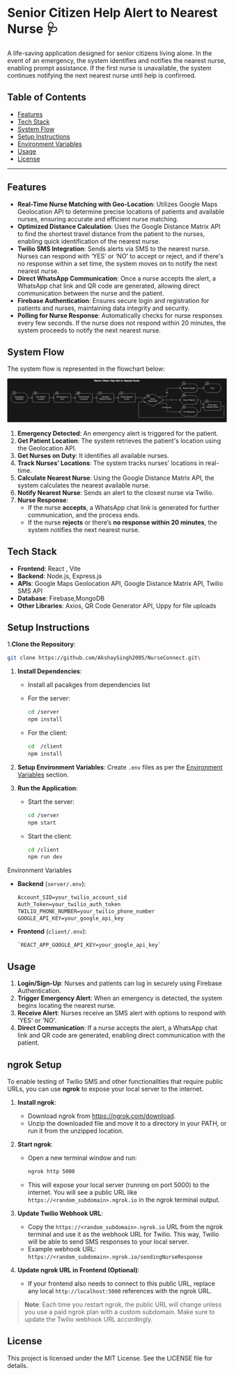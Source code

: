 # Senior Citizen Help Alert to Nearest Nurse 🩺

A life-saving application designed for senior citizens living alone. In the event of an emergency, the system identifies and notifies the nearest nurse, enabling prompt assistance. If the first nurse is unavailable, the system continues notifying the next nearest nurse until help is confirmed.

## Table of Contents
- [Features](#features)
- [Tech Stack](#tech-stack)
- [System Flow](#system-flow)
- [Setup Instructions](#setup-instructions)
- [Environment Variables](#environment-variables)
- [Usage](#usage)
- [License](#license)

---

## Features

- **Real-Time Nurse Matching with Geo-Location**: Utilizes Google Maps Geolocation API to determine precise locations of patients and available nurses, ensuring accurate and efficient nurse matching.
- **Optimized Distance Calculation**: Uses the Google Distance Matrix API to find the shortest travel distance from the patient to the nurses, enabling quick identification of the nearest nurse.
- **Twilio SMS Integration**: Sends alerts via SMS to the nearest nurse. Nurses can respond with ‘YES’ or ‘NO’ to accept or reject, and if there's no response within a set time, the system moves on to notify the next nearest nurse.
- **Direct WhatsApp Communication**: Once a nurse accepts the alert, a WhatsApp chat link and QR code are generated, allowing direct communication between the nurse and the patient.
- **Firebase Authentication**: Ensures secure login and registration for patients and nurses, maintaining data integrity and security.
- **Polling for Nurse Response**: Automatically checks for nurse responses every few seconds. If the nurse does not respond within 20 minutes, the system proceeds to notify the next nearest nurse.

## System Flow

The system flow is represented in the flowchart below:

![Flowchart](https://github.com/AkshaySingh2005/NurseConnect/blob/main/diagram-export-11-14-2024-1_55_28-AM.png)

1. **Emergency Detected**: An emergency alert is triggered for the patient.
2. **Get Patient Location**: The system retrieves the patient's location using the Geolocation API.
3. **Get Nurses on Duty**: It identifies all available nurses.
4. **Track Nurses’ Locations**: The system tracks nurses' locations in real-time.
5. **Calculate Nearest Nurse**: Using the Google Distance Matrix API, the system calculates the nearest available nurse.
6. **Notify Nearest Nurse**: Sends an alert to the closest nurse via Twilio.
7. **Nurse Response**:
   - If the nurse **accepts**, a WhatsApp chat link is generated for further communication, and the process ends.
   - If the nurse **rejects** or there’s **no response within 20 minutes**, the system notifies the next nearest nurse.


## Tech Stack
- **Frontend**: React , Vite
- **Backend**: Node.js, Express.js
- **APIs**: Google Maps Geolocation API, Google Distance Matrix API, Twilio SMS API
- **Database**: Firebase,MongoDB
- **Other Libraries**: Axios, QR Code Generator API, Uppy for file uploads

## Setup Instructions


1.**Clone the Repository**:
   ```bash
   git clone https://github.com/AkshaySingh2005/NurseConnect.git\
   ```

   
1.  **Install Dependencies**:
    -   Install all pacakges from dependencies list 
    -   For the server:

        ```bash
        cd /server
        npm install

    -   For the client:

        ```bash
        cd  /client
        npm install

2.  **Setup Environment Variables**: Create `.env` files as per the [Environment Variables](#environment-variables) section.

3.  **Run the Application**:

    -   Start the server:

        ```bash
        cd /server
        npm start

    -   Start the client:

        ```bash
        cd /client
        npm run dev

Environment Variables

-   **Backend** (`server/.env`):
    ```
    Account_SID=your_twilio_account_sid
    Auth_Token=your_twilio_auth_token
    TWILIO_PHONE_NUMBER=your_twilio_phone_number
    GOOGLE_API_KEY=your_google_api_key

-   **Frontend** (`client/.env`):
    ```
    `REACT_APP_GOOGLE_API_KEY=your_google_api_key`

Usage
-----

1.  **Login/Sign-Up**: Nurses and patients can log in securely using Firebase Authentication.
2.  **Trigger Emergency Alert**: When an emergency is detected, the system begins locating the nearest nurse.
3.  **Receive Alert**: Nurses receive an SMS alert with options to respond with 'YES' or 'NO'.
4.  **Direct Communication**: If a nurse accepts the alert, a WhatsApp chat link and QR code are generated, enabling direct communication with the patient.

ngrok Setup
-----------

To enable testing of Twilio SMS and other functionalities that require public URLs, you can use **ngrok** to expose your local server to the internet.

1.  **Install ngrok**:

    -   Download ngrok from https://ngrok.com/download.
    -   Unzip the downloaded file and move it to a directory in your PATH, or run it from the unzipped location.
2.  **Start ngrok**:

    -   Open a new terminal window and run:

        ```bash
        ngrok http 5000

    -   This will expose your local server (running on port 5000) to the internet. You will see a public URL like `https://<random_subdomain>.ngrok.io` in the ngrok terminal output.
3.  **Update Twilio Webhook URL**:

    -   Copy the `https://<random_subdomain>.ngrok.io` URL from the ngrok terminal and use it as the webhook URL for Twilio. This way, Twilio will be able to send SMS responses to your local server.
    -   Example webhook URL:
        `https://<random_subdomain>.ngrok.io/sendingNurseResponse`

4.  **Update ngrok URL in Frontend (Optional)**:

    -   If your frontend also needs to connect to this public URL, replace any local `http://localhost:5000` references with the ngrok URL.

> **Note**: Each time you restart ngrok, the public URL will change unless you use a paid ngrok plan with a custom subdomain. Make sure to update the Twilio webhook URL accordingly.

License
-------

This project is licensed under the MIT License. See the LICENSE file for details.
    
    

    
    

  
  
